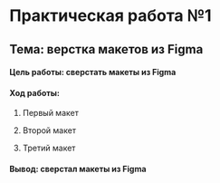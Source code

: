 # Практическая работа №1
## Тема: верстка макетов из Figma

#### Цель работы: сверстать макеты из Figma 

#### Ход работы: 

1.	Первый макет

[](https://github.com/Ikriler/Flutter/blob/pr1/photochki/1.PNG "first maket")

2.	Второй макет

[](https://github.com/Ikriler/Flutter/blob/pr1/photochki/2.PNG "second maket")

3.	Третий макет

[](https://github.com/Ikriler/Flutter/blob/pr1/photochki/3.PNG "third maket")

#### Вывод: сверстал макеты из Figma

